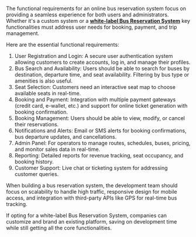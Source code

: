 The functional requirements for an online bus reservation system focus on providing a seamless experience for both users and administrators. Whether it's a custom system or a [**white-label Bus Reservation System**](https://hyperlocalcloud.com/bus-reservation-system "hyperlocalcloud.com") key functionalities must address user needs for booking, payment, and trip management.

Here are the essential functional requirements:

1. User Registration and Login: A secure user authentication system allowing customers to create accounts, log in, and manage their profiles.
2. Bus Search and Availability: Users should be able to search for buses by destination, departure time, and seat availability. Filtering by bus type or amenities is also useful.
3. Seat Selection: Customers need an interactive seat map to choose available seats in real-time.
4. Booking and Payment: Integration with multiple payment gateways (credit card, e-wallet, etc.) and support for online ticket generation with booking confirmation.
5. Booking Management: Users should be able to view, modify, or cancel their reservations.
6. Notifications and Alerts: Email or SMS alerts for booking confirmations, bus departure updates, and cancellations.
7. Admin Panel: For operators to manage routes, schedules, buses, pricing, and monitor sales data in real-time.
8. Reporting: Detailed reports for revenue tracking, seat occupancy, and booking history.
9. Customer Support: Live chat or ticketing system for addressing customer queries.

When building a bus reservation system, the development team should focus on scalability to handle high traffic, responsive design for mobile access, and integration with third-party APIs like GPS for real-time bus tracking.

If opting for a white-label Bus Reservation System, companies can customize and brand an existing platform, saving on development time while still getting all the core functionalities.
